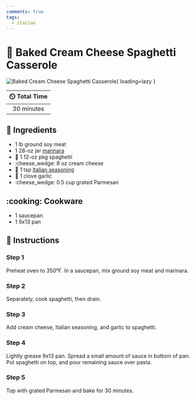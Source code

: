 ```yaml
---
comments: true
tags:
  - italian
---
```

# :spaghetti: Baked Cream Cheese Spaghetti Casserole

![Baked Cream Cheese Spaghetti Casserole](../assets/images/baked-cream-cheese-spaghetti-casserole.jpg){ loading=lazy }

| :timer_clock: Total Time |
|:-----------------------: |
| 30 minutes |

## :salt: Ingredients

- 1 lb ground soy meat
- 1 28-oz jar [marinara][1]
- :spaghetti: 1 12-oz pkg spaghetti
- :cheese_wedge: 8 oz cream cheese
- :herb: 1 tsp [Italian seasoning][2]
- :garlic: 1 clove garlic
- :cheese_wedge: 0.5 cup grated Parmesan

## :cooking: Cookware

- 1 saucepan
- 1 9x13 pan

## :pencil: Instructions

### Step 1

Preheat oven to 350°F. In a saucepan, mix ground soy meat and marinara.

### Step 2

Separately, cook spaghetti, then drain.

### Step 3

Add cream cheese, Italian seasoning, and garlic to spaghetti.

### Step 4

Lightly grease 9x13 pan. Spread a small amount of sauce in bottom of pan. Put spaghetti on top, and pour remaining sauce
over pasta.

### Step 5

Top with grated Parmesan and bake for 30 minutes.

[1]: <../sauces-and-dressings/marinara-sauce.md>
[2]: <../ingredients/seasonings/italian-seasoning.md>
